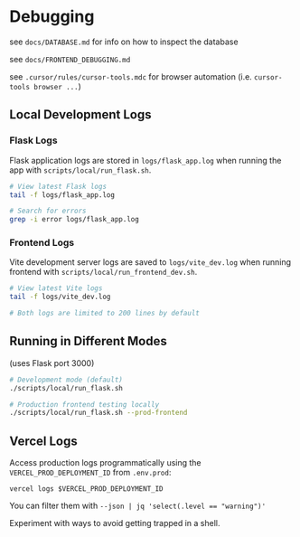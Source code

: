 # Debugging

see `docs/DATABASE.md` for info on how to inspect the database

see `docs/FRONTEND_DEBUGGING.md`

see `.cursor/rules/cursor-tools.mdc` for browser automation (i.e. `cursor-tools browser ...`)

## Local Development Logs

### Flask Logs
Flask application logs are stored in `logs/flask_app.log` when running the app with `scripts/local/run_flask.sh`.

```bash
# View latest Flask logs
tail -f logs/flask_app.log

# Search for errors
grep -i error logs/flask_app.log
```

### Frontend Logs
Vite development server logs are saved to `logs/vite_dev.log` when running frontend with `scripts/local/run_frontend_dev.sh`.

```bash
# View latest Vite logs
tail -f logs/vite_dev.log

# Both logs are limited to 200 lines by default
```

## Running in Different Modes

(uses Flask port 3000)

```bash
# Development mode (default)
./scripts/local/run_flask.sh

# Production frontend testing locally
./scripts/local/run_flask.sh --prod-frontend
```

## Vercel Logs

Access production logs programmatically using the `VERCEL_PROD_DEPLOYMENT_ID` from `.env.prod`:

```
vercel logs $VERCEL_PROD_DEPLOYMENT_ID
```

You can filter them with `--json | jq 'select(.level == "warning")'`

Experiment with ways to avoid getting trapped in a shell.